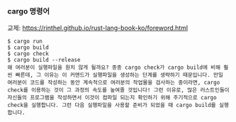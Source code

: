 ### cargo 명령어

교제: https://rinthel.github.io/rust-lang-book-ko/foreword.html

```
$ cargo run
$ cargo build
$ cargo check
$ cargo build --release
왜 여러분이 실행파일을 원치 않게 될까요? 종종 cargo check가 cargo build에 비해 훨씬 빠른데, 그 이유는 이 커맨드가 실행파일을 생성하는 단계를 생략하기 때문입니다. 만일 여러분이 코드를 작성하는 동안 계속적으로 여러분의 작업물을 검사하는 중이라면, cargo check를 이용하는 것이 그 과정의 속도를 높여줄 것입니다! 그런 이유로, 많은 러스트인들이 자신들의 프로그램을 작성하면서 이것이 컴파일 되는지 확인하기 위해 주기적으로 cargo check을 실행합니다. 그런 다음 실행파일을 사용할 준비가 되었을 때 cargo build를 실행합니다.
```
